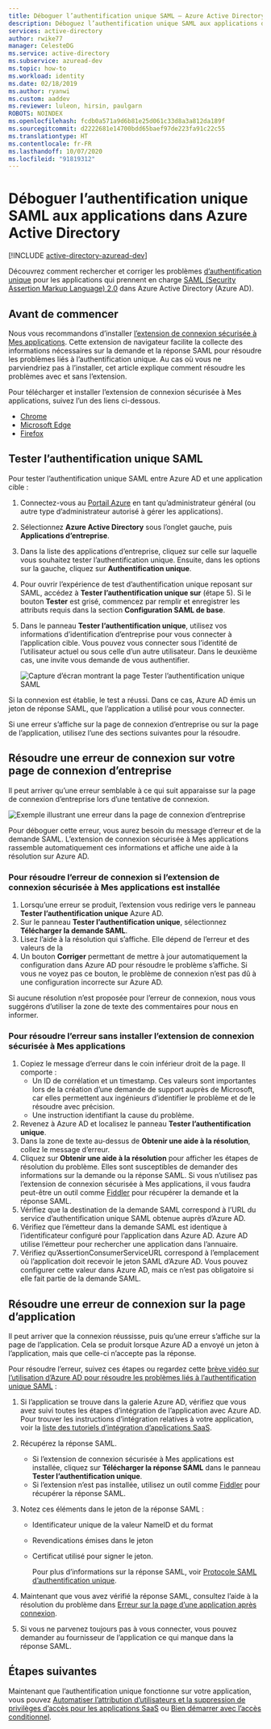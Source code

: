 ```yaml
---
title: Déboguer l’authentification unique SAML – Azure Active Directory | Microsoft Docs
description: Déboguez l’authentification unique SAML aux applications dans Azure Active Directory.
services: active-directory
author: rwike77
manager: CelesteDG
ms.service: active-directory
ms.subservice: azuread-dev
ms.topic: how-to
ms.workload: identity
ms.date: 02/18/2019
ms.author: ryanwi
ms.custom: aaddev
ms.reviewer: luleon, hirsin, paulgarn
ROBOTS: NOINDEX
ms.openlocfilehash: fcdb0a571a9d6b81e25d061c33d8a3a812da189f
ms.sourcegitcommit: d2222681e14700bdd65baef97de223fa91c22c55
ms.translationtype: HT
ms.contentlocale: fr-FR
ms.lasthandoff: 10/07/2020
ms.locfileid: "91819312"
---
```

# <a name="debug-saml-based-single-sign-on-to-applications-in-azure-active-directory"></a>Déboguer l’authentification unique SAML aux applications dans Azure Active Directory

[!INCLUDE [active-directory-azuread-dev](../../../includes/active-directory-azuread-dev.md)]

Découvrez comment rechercher et corriger les problèmes [d’authentification unique](../manage-apps/what-is-single-sign-on.md) pour les applications qui prennent en charge [SAML (Security Assertion Markup Language) 2.0](https://en.wikipedia.org/wiki/Security_Assertion_Markup_Language) dans Azure Active Directory (Azure AD). 

## <a name="before-you-begin"></a>Avant de commencer

Nous vous recommandons d’installer [l’extension de connexion sécurisée à Mes applications](../user-help/my-apps-portal-end-user-troubleshoot.md#im-having-trouble-installing-the-my-apps-secure-sign-in-extension). Cette extension de navigateur facilite la collecte des informations nécessaires sur la demande et la réponse SAML pour résoudre les problèmes liés à l’authentification unique. Au cas où vous ne parviendriez pas à l’installer, cet article explique comment résoudre les problèmes avec et sans l’extension.

Pour télécharger et installer l’extension de connexion sécurisée à Mes applications, suivez l’un des liens ci-dessous.

- [Chrome](https://go.microsoft.com/fwlink/?linkid=866367)
- [Microsoft Edge](https://go.microsoft.com/fwlink/?linkid=845176)
- [Firefox](https://go.microsoft.com/fwlink/?linkid=866366)

## <a name="test-saml-based-single-sign-on"></a>Tester l’authentification unique SAML

Pour tester l’authentification unique SAML entre Azure AD et une application cible :

1. Connectez-vous au [Portail Azure](https://portal.azure.com) en tant qu’administrateur général (ou autre type d’administrateur autorisé à gérer les applications).
1. Sélectionnez **Azure Active Directory** sous l’onglet gauche, puis **Applications d’entreprise**. 
1. Dans la liste des applications d’entreprise, cliquez sur celle sur laquelle vous souhaitez tester l’authentification unique. Ensuite, dans les options sur la gauche, cliquez sur **Authentification unique**.
1. Pour ouvrir l’expérience de test d’authentification unique reposant sur SAML, accédez à **Tester l’authentification unique sur** (étape 5). Si le bouton **Tester** est grisé, commencez par remplir et enregistrer les attributs requis dans la section **Configuration SAML de base**.
1. Dans le panneau **Tester l’authentification unique**, utilisez vos informations d’identification d’entreprise pour vous connecter à l’application cible. Vous pouvez vous connecter sous l’identité de l’utilisateur actuel ou sous celle d’un autre utilisateur. Dans le deuxième cas, une invite vous demande de vous authentifier.

    ![Capture d’écran montrant la page Tester l’authentification unique SAML](./media/howto-v1-debug-saml-sso-issues/test-single-sign-on.png)

Si la connexion est établie, le test a réussi. Dans ce cas, Azure AD émis un jeton de réponse SAML, que l’application a utilisé pour vous connecter.

Si une erreur s’affiche sur la page de connexion d’entreprise ou sur la page de l’application, utilisez l’une des sections suivantes pour la résoudre.

## <a name="resolve-a-sign-in-error-on-your-company-sign-in-page"></a>Résoudre une erreur de connexion sur votre page de connexion d’entreprise

Il peut arriver qu’une erreur semblable à ce qui suit apparaisse sur la page de connexion d’entreprise lors d’une tentative de connexion.

![Exemple illustrant une erreur dans la page de connexion d’entreprise](./media/howto-v1-debug-saml-sso-issues/error.png)

Pour déboguer cette erreur, vous aurez besoin du message d’erreur et de la demande SAML. L’extension de connexion sécurisée à Mes applications rassemble automatiquement ces informations et affiche une aide à la résolution sur Azure AD.

### <a name="to-resolve-the-sign-in-error-with-the-my-apps-secure-sign-in-extension-installed"></a>Pour résoudre l’erreur de connexion si l’extension de connexion sécurisée à Mes applications est installée

1. Lorsqu’une erreur se produit, l’extension vous redirige vers le panneau **Tester l’authentification unique** Azure AD.
1. Sur le panneau **Tester l’authentification unique**, sélectionnez **Télécharger la demande SAML**.
1. Lisez l’aide à la résolution qui s’affiche. Elle dépend de l’erreur et des valeurs de la
1. Un bouton **Corriger** permettant de mettre à jour automatiquement la configuration dans Azure AD pour résoudre le problème s’affiche. Si vous ne voyez pas ce bouton, le problème de connexion n’est pas dû à une configuration incorrecte sur Azure AD.

Si aucune résolution n’est proposée pour l’erreur de connexion, nous vous suggérons d’utiliser la zone de texte des commentaires pour nous en informer.

### <a name="to-resolve-the-error-without-installing-the-my-apps-secure-sign-in-extension"></a>Pour résoudre l’erreur sans installer l’extension de connexion sécurisée à Mes applications

1. Copiez le message d’erreur dans le coin inférieur droit de la page. Il comporte :
    - Un ID de corrélation et un timestamp. Ces valeurs sont importantes lors de la création d’une demande de support auprès de Microsoft, car elles permettent aux ingénieurs d’identifier le problème et de le résoudre avec précision.
    - Une instruction identifiant la cause du problème.
1. Revenez à Azure AD et localisez le panneau **Tester l’authentification unique**.
1. Dans la zone de texte au-dessus de **Obtenir une aide à la résolution**, collez le message d’erreur.
1. Cliquez sur **Obtenir une aide à la résolution** pour afficher les étapes de résolution du problème. Elles sont susceptibles de demander des informations sur la demande ou la réponse SAML. Si vous n’utilisez pas l’extension de connexion sécurisée à Mes applications, il vous faudra peut-être un outil comme [Fiddler](https://www.telerik.com/fiddler) pour récupérer la demande et la réponse SAML.
1. Vérifiez que la destination de la demande SAML correspond à l’URL du service d’authentification unique SAML obtenue auprès d’Azure AD.
1. Vérifiez que l’émetteur dans la demande SAML est identique à l’identificateur configuré pour l’application dans Azure AD. Azure AD utilise l’émetteur pour rechercher une application dans l’annuaire.
1. Vérifiez qu’AssertionConsumerServiceURL correspond à l’emplacement où l’application doit recevoir le jeton SAML d’Azure AD. Vous pouvez configurer cette valeur dans Azure AD, mais ce n’est pas obligatoire si elle fait partie de la demande SAML.


## <a name="resolve-a-sign-in-error-on-the-application-page"></a>Résoudre une erreur de connexion sur la page d’application

Il peut arriver que la connexion réussisse, puis qu’une erreur s’affiche sur la page de l’application. Cela se produit lorsque Azure AD a envoyé un jeton à l’application, mais que celle-ci n’accepte pas la réponse.

Pour résoudre l’erreur, suivez ces étapes ou regardez cette [brève vidéo sur l’utilisation d’Azure AD pour résoudre les problèmes liés à l’authentification unique SAML](https://www.youtube.com/watch?v=poQCJK0WPUk&list=PLLasX02E8BPBm1xNMRdvP6GtA6otQUqp0&index=8) :

1. Si l’application se trouve dans la galerie Azure AD, vérifiez que vous avez suivi toutes les étapes d’intégration de l’application avec Azure AD. Pour trouver les instructions d’intégration relatives à votre application, voir la [liste des tutoriels d’intégration d’applications SaaS](../saas-apps/tutorial-list.md).
1. Récupérez la réponse SAML.
    - Si l’extension de connexion sécurisée à Mes applications est installée, cliquez sur **Télécharger la réponse SAML** dans le panneau **Tester l’authentification unique**.
    - Si l’extension n’est pas installée, utilisez un outil comme [Fiddler](https://www.telerik.com/fiddler) pour récupérer la réponse SAML.
1. Notez ces éléments dans le jeton de la réponse SAML :
   - Identificateur unique de la valeur NameID et du format
   - Revendications émises dans le jeton
   - Certificat utilisé pour signer le jeton.

     Pour plus d’informations sur la réponse SAML, voir [Protocole SAML d’authentification unique](../develop/single-sign-on-saml-protocol.md?toc=/azure/active-directory/azuread-dev/toc.json&bc=/azure/active-directory/azuread-dev/breadcrumb/toc.json).

1. Maintenant que vous avez vérifié la réponse SAML, consultez l’aide à la résolution du problème dans [Erreur sur la page d’une application après connexion](../manage-apps/application-sign-in-problem-application-error.md). 
1. Si vous ne parvenez toujours pas à vous connecter, vous pouvez demander au fournisseur de l’application ce qui manque dans la réponse SAML.

## <a name="next-steps"></a>Étapes suivantes

Maintenant que l’authentification unique fonctionne sur votre application, vous pouvez [Automatiser l’attribution d’utilisateurs et la suppression de privilèges d’accès pour les applications SaaS](../app-provisioning/user-provisioning.md) ou [Bien démarrer avec l’accès conditionnel](../conditional-access/app-based-conditional-access.md).
